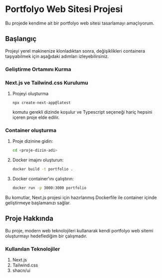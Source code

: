 # Portfolyo Web Sitesi Projesi

Bu projede kendime ait bir portfolyo web sitesi tasarlamayı amaçlıyorum.

## Başlangıç

Projeyi yerel makinenize klonladıktan sonra, değişiklikleri containera taşıyabilmek için aşağıdaki adımları izleyebilirsiniz.

### Geliştirme Ortamını Kurma

### Next.js ve Tailwind.css Kurulumu
1. Projeyi oluşturma

    ```
    npx create-next-app@latest
    ```

    komutu gerekli dizinde koşulur ve Typescript seçeneği hariç hepsini içeren proje elde edilir.

### Container oluşturma

1. Proje dizinine gidin:

    ```bash
    cd <proje-dizin-adi>
    ```

2. Docker imajını oluşturun:

    ```bash
    docker build -t portfolio .
    ```

3. Docker container'ını çalıştırın:

    ```bash
    docker run -p 3000:3000 portfolio
    ```

Bu komutlar, Next.js projesi için hazırlanmış Dockerfile ile container içinde geliştirmeye başlamanızı sağlar.

## Proje Hakkında

Bu proje, modern web teknolojileri kullanarak kendi portfolyo web sitemi oluşturmayı hedeflediğim bir çalışmadır.

### Kullanılan Teknolojiler

1. Next.js
2. Tailwind.css
3. shacn/ui
